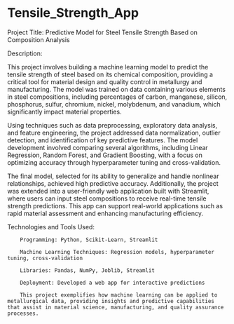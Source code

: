 # Tensile_Strength_App

Project Title: Predictive Model for Steel Tensile Strength Based on Composition Analysis

Description:

This project involves building a machine learning model to predict the tensile strength of steel based on its chemical composition, providing a critical tool for material design and quality control in metallurgy and manufacturing. The model was trained on data containing various elements in steel compositions, including percentages of carbon, manganese, silicon, phosphorus, sulfur, chromium, nickel, molybdenum, and vanadium, which significantly impact material properties.

Using techniques such as data preprocessing, exploratory data analysis, and feature engineering, the project addressed data normalization, outlier detection, and identification of key predictive features. The model development involved comparing several algorithms, including Linear Regression, Random Forest, and Gradient Boosting, with a focus on optimizing accuracy through hyperparameter tuning and cross-validation.

The final model, selected for its ability to generalize and handle nonlinear relationships, achieved high predictive accuracy. Additionally, the project was extended into a user-friendly web application built with Streamlit, where users can input steel compositions to receive real-time tensile strength predictions. This app can support real-world applications such as rapid material assessment and enhancing manufacturing efficiency.

Technologies and Tools Used:


        Programming: Python, Scikit-Learn, Streamlit
        
        Machine Learning Techniques: Regression models, hyperparameter tuning, cross-validation
        
        Libraries: Pandas, NumPy, Joblib, Streamlit
        
        Deployment: Developed a web app for interactive predictions
        
        This project exemplifies how machine learning can be applied to metallurgical data, providing insights and predictive capabilities that assist in material science, manufacturing, and quality assurance processes.
